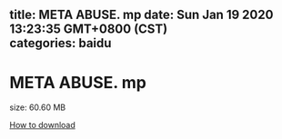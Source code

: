 
title: META ABUSE. mp
date: Sun Jan 19 2020 13:23:35 GMT+0800 (CST)    
categories: baidu
---

# META ABUSE. mp
size: 60.60 MB
 
 

[How to download](https://bpcam.bemobtrk.com/go/2ceec3aa-1ca2-46d6-b9ff-aaa5c184517c?jno=356)